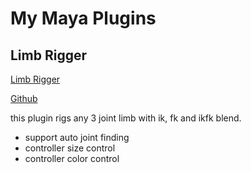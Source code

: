 # My Maya Plugins

## Limb Rigger

[Limb Rigger]("./src/LimbRigger.py")

[Github](https://github.com/FreezyDev07/MayaPlugins2025Spring)

this plugin rigs any 3 joint limb with ik, fk and ikfk blend.

* support auto joint finding
* controller size control
* controller color control